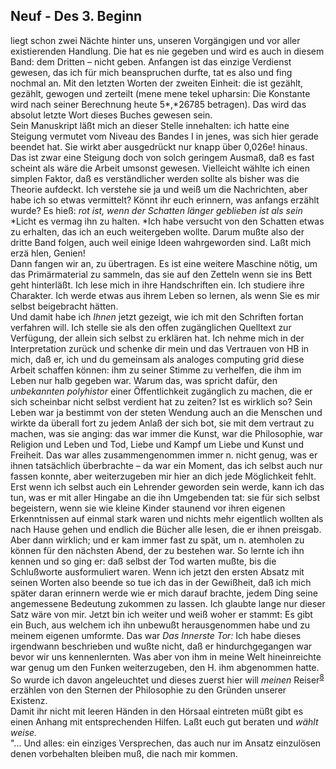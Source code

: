 ## Neuf - Des 3. Beginn
liegt schon zwei Nächte hinter uns, unseren Vorgängigen und vor aller existierenden Handlung. Die hat es nie gegeben und wird es auch in diesem Band: dem Dritten – nicht geben. Anfangen ist das einzige Verdienst gewesen, das ich für mich beanspruchen durfte, tat es also und fing nochmal an. Mit den letzten Worten der zweiten Einheit: die ist gezählt, gezählt, gewogen und zerteilt (mene mene tekel upharsin: Die Konstante wird nach seiner Berechnung heute 5*,*26785 betragen). Das wird das absolut letzte Wort dieses Buches gewesen sein.   
Sein Manuskript läßt mich an dieser Stelle innehalten: ich hatte eine Steigung vermutet vom Niveau des Bandes I in jenes, was sich hier gerade beendet hat. Sie wirkt aber ausgedrückt nur knapp über 0,026e! hinaus. Das ist zwar eine Steigung doch von solch geringem Ausmaß, daß es fast scheint als wäre die Arbeit umsonst gewesen. Vielleicht wählte ich einen simplen Faktor, daß es verständlicher werden sollte als bisher was die Theorie aufdeckt. Ich verstehe sie ja und weiß um die Nachrichten, aber habe ich so etwas vermittelt? Könnt ihr euch erinnern, was anfangs erzählt wurde? Es hieß: *rot ist, wenn der Schatten länger geblieben ist als sein* *Licht es vermag ihn zu halten. *Ich habe versucht von den Schatten etwas zu erhalten, das ich an euch weitergeben wollte. Darum mußte also der dritte Band folgen, auch weil einige Ideen wahrgeworden sind. Laßt mich erzä hlen, Genien!   
Dann fangen wir an, zu übertragen. Es ist eine weitere Maschine nötig, um das Primärmaterial zu sammeln, das sie auf den Zetteln wenn sie ins Bett geht hinterläßt. Ich lese mich in ihre Handschriften ein. Ich studiere ihre Charakter. Ich werde etwas aus ihrem Leben so lernen, als wenn Sie es mir selbst beigebracht hätten.    
Und damit habe ich *Ihnen* jetzt gezeigt, wie ich mit den Schriften fortan verfahren will. Ich stelle sie als den offen zugänglichen Quelltext zur Verfügung, der allein sich selbst zu erklären hat. Ich nehme mich in der Interpretation zurück und schenke dir mein und das Vertrauen von HB in mich, daß er, ich und du gemeinsam als analoges computing grid diese Arbeit schaffen können: ihm zu seiner Stimme zu verhelfen, die ihm im Leben nur halb gegeben war. Warum das, was spricht dafür, den *unbekannten* *polyhistor* einer Öffentlichkeit zugänglich zu machen, die er sich scheinbar nicht selbst verdient hat zu zeiten? Ist es wirklich so? Sein Leben war ja bestimmt von der steten Wendung auch an die Menschen und wirkte da überall fort zu jedem Anlaß der sich bot, sie mit dem vertraut zu machen, was sie anging: das war immer die Kunst, war die Philosophie, war Religion und Leben und Tod, Liebe und Kampf um Liebe und Kunst und Freiheit. Das war alles zusammengenommen immer n. nicht genug, was er ihnen tatsächlich überbrachte – da war ein Moment, das ich selbst auch nur fassen konnte, aber weiterzugeben mir hier an dich jede Möglichkeit fehlt. Erst wenn ich selbst auch ein Lehrender geworden sein werde, kann ich das tun, was er mit aller Hingabe an die ihn Umgebenden tat: sie für sich selbst begeistern, wenn sie wie kleine Kinder staunend vor ihren eigenen Erkenntnissen auf einmal stark waren und nichts mehr eigentlich wollten als nach Hause gehen und endlich die Bücher alle lesen, die er ihnen preisgab.    
Aber dann wirklich; und er kam immer fast zu spät, um n. atemholen zu können für den nächsten Abend, der zu bestehen war. So lernte ich ihn kennen und so ging er: daß selbst der Tod warten mußte, bis die Schlußworte ausformuliert waren. Wenn ich jetzt den ersten Absatz mit seinen Worten also beende so tue ich das in der Gewißheit, daß ich mich später daran erinnern werde wie er mich darauf brachte, jedem Ding seine angemessene Bedeutung zukommen zu lassen. Ich glaubte lange nur dieser Satz wäre von mir. Jetzt bin ich weiter und weiß woher er stammt: Es gibt ein Buch, aus welchem ich ihn unbewußt herausgenommen habe und zu meinem eigenen umformte. Das war *Das Innerste Tor:* Ich habe dieses irgendwann beschrieben und wußte nicht, daß er hindurchgegangen war bevor wir uns kennenlernten. Was aber von ihm in meine Welt hineinreichte war genug um den Funken weiterzugeben, den H. ihm abgenommen hatte. So wurde ich davon angeleuchtet und dieses zuerst hier will *meinen* Reiser<sup><a id="ffn8" href="#fn8" class="footnote">8</a></sup> erzählen von den Sternen der Philosophie zu den Gründen unserer Existenz.    
Damit ihr nicht mit leeren Händen in den Hörsaal eintreten müßt gibt es einen Anhang mit entsprechenden Hilfen. Laßt euch gut beraten und *wählt weise.*   
&quot;... Und alles: ein einziges Versprechen, das auch nur im Ansatz einzulösen denen vorbehalten bleiben muß, die nach mir kommen.   
